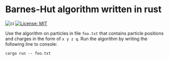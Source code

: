# Barnes-Hut algorithm written in rust
![ci](https://github.com/dannasman/barnes_hut/actions/workflows/rust.yml/badge.svg)
[![License: MIT](https://img.shields.io/badge/License-MIT-green.svg)](https://opensource.org/licenses/MIT)

Use the algorithm on particles in file `foo.txt` that contains particle positions and charges in the form of `x y z q`. Run the algorithm by writing the following line to console:
```
cargo run -- foo.txt
```
